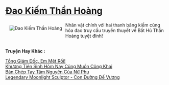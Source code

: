 <a href="https://utruyen.com/dao-kiem-than-hoang/5985/" title="Đao Kiếm Thần Hoàng"><h1>Đao Kiếm Thần Hoàng</h1></a><div style="display:table"><img align="right" style="float: left; padding: 10px;" src="https://utruyen.com/images/story/200x260/dao-kiem-than-hoang.jpg" alt="Đao Kiếm Thần Hoàng">Nhân vật chính với hai thanh băng kiếm cùng hỏa đao truy cầu truyền thuyết về Bất Hủ Thần Hoàng tuyệt đỉnh!</div><p><br><b>Truyện Hay Khác :</b></p><a href="https://utruyen.com/tong-giam-doc-em-met-roi/18819/" alt="Tổng Giám Đốc, Em Mệt Rồi!">Tổng Giám Đốc, Em Mệt Rồi!</a><br/><a href="https://truyenngontinhay.wordpress.com/2019/10/03/khuong-tien-sinh-hom-nay-cung-muon-cong-khai/" alt="Khương Tiên Sinh Hôm Nay Cũng Muốn Công Khai">Khương Tiên Sinh Hôm Nay Cũng Muốn Công Khai</a><br/><a href="https://truyenngontinhay.wordpress.com/2019/10/03/ban-chep-tay-tam-nguyen-cua-nu-phu/" alt="Bản Chép Tay Tâm Nguyện Của Nữ Phụ">Bản Chép Tay Tâm Nguyện Của Nữ Phụ</a><br/><a href="https://github.com/quanluxury/ngontinhhot/tree/master/truyenhay/17034/" alt="Legendary Moonlight Sculptor - Con Đường Đế Vương">Legendary Moonlight Sculptor - Con Đường Đế Vương</a><br/>